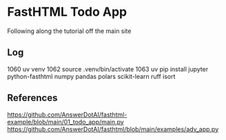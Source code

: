# FastHTML Todo App
Following along the tutorial off the main site

## Log
 1060  uv venv
 1062  source .venv/bin/activate
 1063  uv pip install jupyter python-fasthtml numpy pandas polars scikit-learn ruff isort


## References
https://github.com/AnswerDotAI/fasthtml-example/blob/main/01_todo_app/main.py
https://github.com/AnswerDotAI/fasthtml/blob/main/examples/adv_app.py
